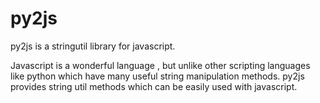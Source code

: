 py2js
=====

py2js is a stringutil library for javascript.

Javascript is a wonderful language , but unlike other scripting languages like python which have many useful string manipulation
methods. 
py2js provides string util methods which can be easily used with javascript.

